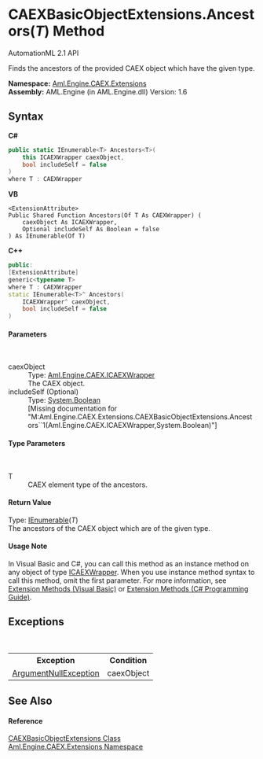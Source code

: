 # CAEXBasicObjectExtensions.Ancestors(*T*) Method 
AutomationML 2.1 API 

Finds the ancestors of the provided CAEX object which have the given type.

**Namespace:**&nbsp;<a href="N_Aml_Engine_CAEX_Extensions">Aml.Engine.CAEX.Extensions</a><br />**Assembly:**&nbsp;AML.Engine (in AML.Engine.dll) Version: 1.6

## Syntax

**C#**<br />
``` C#
public static IEnumerable<T> Ancestors<T>(
	this ICAEXWrapper caexObject,
	bool includeSelf = false
)
where T : CAEXWrapper

```

**VB**<br />
``` VB
<ExtensionAttribute>
Public Shared Function Ancestors(Of T As CAEXWrapper) ( 
	caexObject As ICAEXWrapper,
	Optional includeSelf As Boolean = false
) As IEnumerable(Of T)
```

**C++**<br />
``` C++
public:
[ExtensionAttribute]
generic<typename T>
where T : CAEXWrapper
static IEnumerable<T>^ Ancestors(
	ICAEXWrapper^ caexObject, 
	bool includeSelf = false
)
```


#### Parameters
&nbsp;<dl><dt>caexObject</dt><dd>Type: <a href="T_Aml_Engine_CAEX_ICAEXWrapper">Aml.Engine.CAEX.ICAEXWrapper</a><br />The CAEX object.</dd><dt>includeSelf (Optional)</dt><dd>Type: <a href="https://docs.microsoft.com/dotnet/api/system.boolean" target="_parent" rel="noopener noreferrer">System.Boolean</a><br />\[Missing <param name="includeSelf"/> documentation for "M:Aml.Engine.CAEX.Extensions.CAEXBasicObjectExtensions.Ancestors``1(Aml.Engine.CAEX.ICAEXWrapper,System.Boolean)"\]</dd></dl>

#### Type Parameters
&nbsp;<dl><dt>T</dt><dd>CAEX element type of the ancestors.</dd></dl>

#### Return Value
Type: <a href="https://docs.microsoft.com/dotnet/api/system.collections.generic.ienumerable-1" target="_parent" rel="noopener noreferrer">IEnumerable</a>(*T*)<br />The ancestors of the CAEX object which are of the given type.

#### Usage Note
In Visual Basic and C#, you can call this method as an instance method on any object of type <a href="T_Aml_Engine_CAEX_ICAEXWrapper">ICAEXWrapper</a>. When you use instance method syntax to call this method, omit the first parameter. For more information, see <a href="https://docs.microsoft.com/dotnet/visual-basic/programming-guide/language-features/procedures/extension-methods" target="_blank" rel="noopener noreferrer">Extension Methods (Visual Basic)</a> or <a href="https://docs.microsoft.com/dotnet/csharp/programming-guide/classes-and-structs/extension-methods" target="_blank" rel="noopener noreferrer">Extension Methods (C# Programming Guide)</a>.

## Exceptions
&nbsp;<table><tr><th>Exception</th><th>Condition</th></tr><tr><td><a href="https://docs.microsoft.com/dotnet/api/system.argumentnullexception" target="_parent" rel="noopener noreferrer">ArgumentNullException</a></td><td>caexObject</td></tr></table>

## See Also


#### Reference
<a href="T_Aml_Engine_CAEX_Extensions_CAEXBasicObjectExtensions">CAEXBasicObjectExtensions Class</a><br /><a href="N_Aml_Engine_CAEX_Extensions">Aml.Engine.CAEX.Extensions Namespace</a><br />